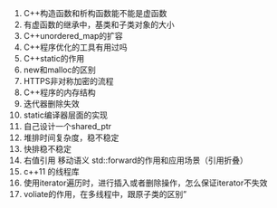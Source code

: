 1. C++构造函数和析构函数能不能是虚函数
2. 有虚函数的继承中，基类和子类对象的大小
3. C++unordered_map的扩容
4. C++程序优化的工具有用过吗
5. C++static的作用
6. new和malloc的区别
7. HTTPS非对称加密的流程
8. C++程序的内存结构
9. 迭代器删除失效
10. static编译器层面的实现
11. 自己设计一个shared_ptr
12. 堆排时间复杂度，稳不稳定
13. 快排稳不稳定
14. 右值引用 移动语义 std::forward的作用和应用场景（引用折叠）
15. c++11 的线程库
16. 使用iterator遍历时，进行插入或者删除操作，怎么保证iterator不失效
17. voliate的作用，在多线程中，跟原子类的区别”
